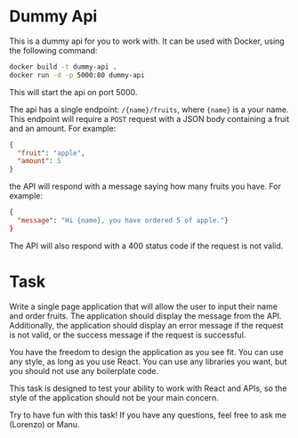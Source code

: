 # Dummy Api

This is a dummy api for you to work with. It can be used with Docker, using the
following command:

```bash
docker build -t dummy-api .
docker run -d -p 5000:80 dummy-api
```

This will start the api on port 5000.

The api has a single endpoint: `/{name}/fruits`, where `{name}` is a your name.
This endpoint will require a `POST` request with a JSON body containing a fruit
and an amount. For example:

```json
{
  "fruit": "apple",
  "amount": 5
}
```

the API will respond with a message saying how many fruits you have. For
example:

```json
{
  "message": "Hi {name}, you have ordered 5 of apple."}
}
```

The API will also respond with a 400 status code if the request is not valid.

# Task

Write a single page application that will allow the user to input their name and
order fruits. The application should display the message from the API.
Additionally, the application should display an error message if the request is
not valid, or the success message if the request is successful.

You have the freedom to design the application as you see fit. You can use any
style, as long as you use React. You can use any libraries you want, but you
should not use any boilerplate code.

This task is designed to test your ability to work with React and APIs, so the
style of the application should not be your main concern.

Try to have fun with this task! If you have any questions, feel free to ask me
(Lorenzo) or Manu.
